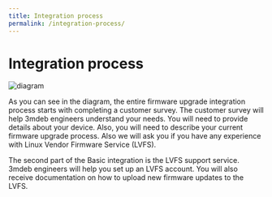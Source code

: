 ```yaml
---
title: Integration process
permalink: /integration-process/
---
```


# Integration process

![diagram](../img/firmware-update-integration-process.png)

As you can see in the diagram, the entire firmware upgrade integration process
starts with completing a customer survey. The customer survey will help 3mdeb
engineers understand your needs. You will need to provide details about your
device. Also, you will need to describe your current firmware upgrade process.
Also we will ask you if you have any experience with Linux Vendor Firmware
Service (LVFS).

The second part of the Basic integration is the LVFS support service. 3mdeb
engineers will help you set up an LVFS account. You will also receive
documentation on how to upload new firmware updates to the LVFS.
<!-- In the future here should be mentioned LVFS firmware upload service -->
